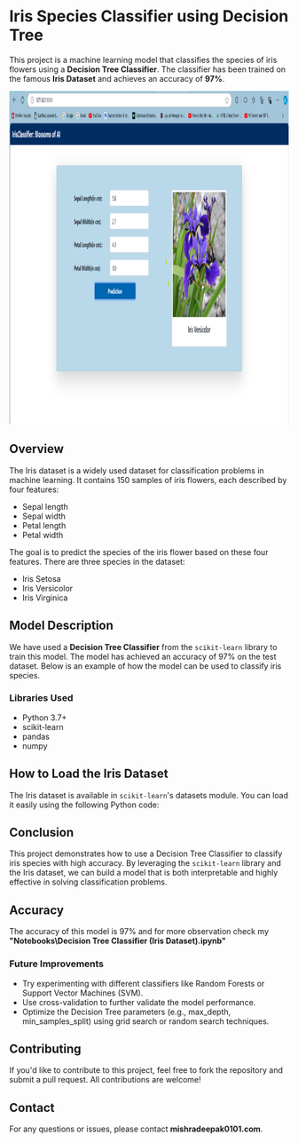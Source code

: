 <h1>Iris Species Classifier using Decision Tree</h1>

<p>This project is a machine learning model that classifies the species of iris flowers using a <strong>Decision Tree Classifier</strong>. The classifier has been trained on the famous <strong>Iris Dataset</strong> and achieves an accuracy of <strong>97%</strong>.</p>

<img src="iri.png"  width="1000" height="600">
<h2>Overview</h2>
<p>The Iris dataset is a widely used dataset for classification problems in machine learning. It contains 150 samples of iris flowers, each described by four features:</p>
<ul>
    <li>Sepal length</li>
    <li>Sepal width</li>
    <li>Petal length</li>
    <li>Petal width</li>
</ul>
<p>The goal is to predict the species of the iris flower based on these four features. There are three species in the dataset:</p>
<ul>
    <li>Iris Setosa</li>
    <li>Iris Versicolor</li>
    <li>Iris Virginica</li>
</ul>

<h2>Model Description</h2>
<p>We have used a <strong>Decision Tree Classifier</strong> from the <code>scikit-learn</code> library to train this model. The model has achieved an accuracy of 97% on the test dataset. Below is an example of how the model can be used to classify iris species.</p>

<h3>Libraries Used</h3>
<ul>
    <li>Python 3.7+</li>
    <li>scikit-learn</li>
    <li>pandas</li>
    <li>numpy</li>
</ul>

<h2>How to Load the Iris Dataset</h2>
<p>The Iris dataset is available in <code>scikit-learn</code>'s datasets module. You can load it easily using the following Python code:</p>
<h2>Conclusion</h2>
<p>This project demonstrates how to use a Decision Tree Classifier to classify iris species with high accuracy. By leveraging the <code>scikit-learn</code> library and the Iris dataset, we can build a model that is both interpretable and highly effective in solving classification problems.</p>

<h2>Accuracy</h2>
    <p>The accuracy of this model is 97% and for more observation check my <strong>"Notebooks\Decision Tree Classifier (Iris Dataset).ipynb" </strong></p>

<h3>Future Improvements</h3>
<ul>
    <li>Try experimenting with different classifiers like Random Forests or Support Vector Machines (SVM).</li>
    <li>Use cross-validation to further validate the model performance.</li>
    <li>Optimize the Decision Tree parameters (e.g., max_depth, min_samples_split) using grid search or random search techniques.</li>
</ul>

<h2>Contributing</h2>
    <p>If you'd like to contribute to this project, feel free to fork the repository and submit a pull request. All contributions are welcome!</p>

   

<h2>Contact</h2>
    <p>For any questions or issues, please contact <strong>mishradeepak0101.com</strong>.</p>